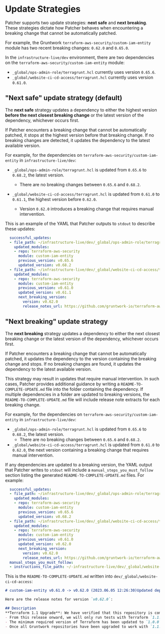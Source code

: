 # Update Strategies

Patcher supports two update strategies: **next safe** and **next breaking**. These strategies dictate how Patcher behaves when encountering a breaking change that cannot be automatically patched.

For example, the Gruntwork `terraform-aws-security/custom-iam-entity` module has two recent breaking changes: `0.62.0` and `0.65.0`.

In the `infrastructure-live/dev` environment, there are two dependencies on the `terraform-aws-security/custom-iam-entity` module:  
- `_global/ops-admin-role/terragrunt.hcl` currently uses version `0.65.6`.  
- `_global/website-ci-cd-access/terragrunt.hcl` currently uses version `0.61.0`.  

## "Next safe" update strategy (default)

The **next safe** strategy updates a dependency to either the highest version **before the next closest breaking change** or the latest version of the dependency, whichever occurs first.

If Patcher encounters a breaking change that cannot be automatically patched, it stops at the highest version before that breaking change. If no breaking changes are detected, it updates the dependency to the latest available version.

For example, for the dependencies on `terraform-aws-security/custom-iam-entity` in `infrastructure-live/dev`:

- `_global/ops-admin-role/terragrunt.hcl` is updated from `0.65.6` to `0.68.2`, the latest version.  
  - There are no breaking changes between `0.65.6` and `0.68.2`.  

- `_global/website-ci-cd-access/terragrunt.hcl` is updated from `0.61.0` to `0.61.1`, the highest version before `0.62.0`.  
  - Version `0.62.0` introduces a breaking change that requires manual intervention.  


This is an example of the YAML that Patcher outputs to `stdout` to describe these updates:  

```yaml
  successful_updates:
  - file_path: ~/infrastructure-live/dev/_global/ops-admin-role/terragrunt.hcl
    updated_modules:
    - repo: terraform-aws-security
      module: custom-iam-entity
      previous_version: v0.65.6
      updated_version: v0.68.2
  - file_path: ~/infrastructure-live/dev/_global/website-ci-cd-access/terragrunt.hcl
    updated_modules:
    - repo: terraform-aws-security
      module: custom-iam-entity
      previous_version: v0.61.0
      updated_version: v0.61.1
      next_breaking_version:
        version: v0.62.0
        release_notes_url: https://github.com/gruntwork-io/terraform-aws-security/releases/tag/v0.62.0
```

## "Next breaking" update strategy  

The **next breaking** strategy updates a dependency to either the next closest breaking change or the latest version of the dependency, whichever occurs first.  

If Patcher encounters a breaking change that cannot be automatically patched, it updates the dependency to the version containing the breaking change and stops. If no breaking changes are found, it updates the dependency to the latest available version.  

This strategy may result in updates that require manual intervention. In such cases, Patcher provides additional guidance by writing a `README-TO-COMPLETE-UPDATE.md` file into the folder containing the dependency. If multiple dependencies in a folder are updated to breaking versions, the `README-TO-COMPLETE-UPDATE.md` file will include release note extracts for each breaking change.

For example, for the dependencies on `terraform-aws-security/custom-iam-entity` in `infrastructure-live/dev`:

- `_global/ops-admin-role/terragrunt.hcl` is updated from `0.65.6` to `0.68.2`, the latest version.  
  - There are no breaking changes between `0.65.6` and `0.68.2`.  
- `_global/website-ci-cd-access/terragrunt.hcl` is updated from `0.61.0` to `0.62.0`, the next version containing a breaking change that requires manual intervention.  

If any dependencies are updated to a breaking version, the YAML output that Patcher writes to `stdout` will include a `manual_steps_you_must_follow` section listing the generated `README-TO-COMPLETE-UPDATE.md` files. For example:  

```yaml
  successful_updates:
  - file_path: ~/infrastructure-live/dev/_global/ops-admin-role/terragrunt.hcl
    updated_modules:
    - repo: terraform-aws-security
      module: custom-iam-entity
      previous_version: v0.65.6
      updated_version: v0.68.2
  - file_path: ~/infrastructure-live/dev/_global/website-ci-cd-access/terragrunt.hcl
    updated_modules:
    - repo: terraform-aws-security
      module: custom-iam-entity
      previous_version: v0.61.0
      updated_version: v0.62.0
      next_breaking_version:
        version: v0.62.0
        release_notes_url: https://github.com/gruntwork-io/terraform-aws-security/releases/tag/v0.62.0
  manual_steps_you_must_follow:
  - instructions_file_path: ~/-infrastructure-live/dev/_global/website-ci-cd-access/README-TO-COMPLETE-UPDATE.md
```

This is the `README-TO-COMPLETE-UPDATE.md` written into `dev/_global/website-ci-cd-access`:

```markdown
# custom-iam-entity v0.61.0 -> v0.62.0 (2023.06.05 12:26:30)Updated dependency `custom-iam-entity` in `~/infrastructure-live/dev/_global/website-ci-cd-access/terragrunt.hcl` to version `v0.62.0`, which contains breaking changes. You **must** follow the instructions in the release notes to complete this update safely: https://github.com/gruntwork-io/terraform-aws-security/releases/tag/v0.62.0

Here are the release notes for version `v0.62.0`:

## Description  
**Terraform 1.1 Upgrade**: We have verified that this repository is compatible with Terraform `1.1.x`!  
- From this release onward, we will only run tests with Terraform `1.1.x` against this repository, so we recommend updating to `1.1.x` soon.  
- The minimum required version of Terraform has been updated to `1.0.0`. While earlier versions of Terraform may still work, we no longer guarantee compatibility with pre-1.0.0 versions.  
- Once all Gruntwork repositories have been upgraded to work with `1.1.x`, we will publish a migration guide with a version compatibility table and announce it via the Gruntwork Newsletter.  
